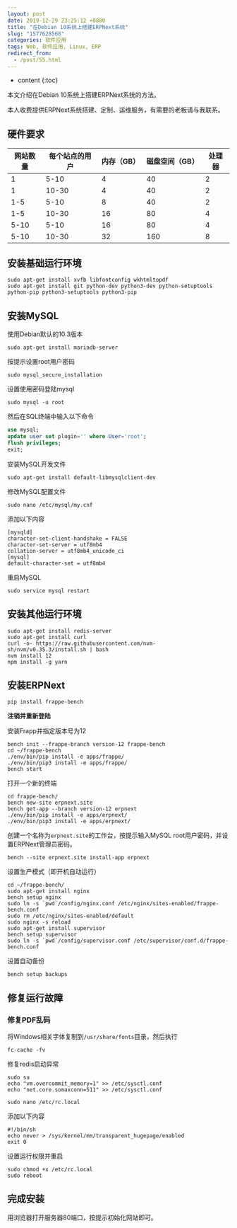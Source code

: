 ```yaml
---
layout: post
date: 2019-12-29 23:25:12 +0800
title: "在Debian 10系统上搭建ERPNext系统"
slug: "1577628568"
categories: 软件应用
tags: Web, 软件应用, Linux, ERP
redirect_from:
  - /post/55.html
---
```

* content
{:toc}

本文介绍在Debian 10系统上搭建ERPNext系统的方法。
<!--more-->

本人收费提供ERPNext系统搭建、定制、运维服务，有需要的老板请与我联系。

## 硬件要求
| 网站数量 | 每个站点的用户 | 内存（GB） | 磁盘空间（GB） | 处理器 |
| --- | --- | --- | --- | ---
| 1 | 5-10 | 4 | 40 | 2
| 1 | 10-30 | 4 | 40 | 2
| 1-5 | 5-10 | 8 | 40 | 2
| 1-5 | 10-30 | 16 | 80 | 4
| 5-10 | 5-10 | 16 | 80 | 4
| 5-10 | 10-30 | 32 | 160 | 8

## 安装基础运行环境
```Shell
sudo apt-get install xvfb libfontconfig wkhtmltopdf
sudo apt-get install git python-dev python3-dev python-setuptools python-pip python3-setuptools python3-pip
```

## 安装MySQL
使用Debian默认的10.3版本

```Shell
sudo apt-get install mariadb-server
```

按提示设置root用户密码

```Shell
sudo mysql_secure_installation
```

设置使用密码登陆mysql

```Shell
sudo mysql -u root
```

然后在SQL终端中输入以下命令

```SQL
use mysql;
update user set plugin='' where User='root';
flush privileges;
exit;
```

安装MySQL开发文件

```Shell
sudo apt-get install default-libmysqlclient-dev
```

修改MySQL配置文件

```Shell
sudo nano /etc/mysql/my.cnf
```

添加以下内容

```
[mysqld]
character-set-client-handshake = FALSE
character-set-server = utf8mb4
collation-server = utf8mb4_unicode_ci
[mysql]
default-character-set = utf8mb4
```

重启MySQL

```Shell
sudo service mysql restart
```

## 安装其他运行环境
```Shell
sudo apt-get install redis-server
sudo apt-get install curl
curl -o- https://raw.githubusercontent.com/nvm-sh/nvm/v0.35.3/install.sh | bash
nvm install 12
npm install -g yarn
```

## 安装ERPNext
```Shell
pip install frappe-bench
```

**注销并重新登陆**

安装Frapp并指定版本号为12

```Shell
bench init --frappe-branch version-12 frappe-bench
cd ~/frappe-bench
./env/bin/pip install -e apps/frappe/
./env/bin/pip3 install -e apps/frappe/
bench start
```

打开一个新的终端

```Shell
cd frappe-bench/
bench new-site erpnext.site
bench get-app --branch version-12 erpnext
./env/bin/pip install -e apps/erpnext/
./env/bin/pip3 install -e apps/erpnext/
```

创建一个名称为`erpnext.site`的工作台，按提示输入MySQL root用户密码，并设置ERPNext管理员密码。

```Shell
bench --site erpnext.site install-app erpnext
```

设置生产模式（即开机自动运行）

```Shell
cd ~/frappe-bench/
sudo apt-get install nginx
bench setup nginx
sudo ln -s `pwd`/config/nginx.conf /etc/nginx/sites-enabled/frappe-bench.conf
sudo rm /etc/nginx/sites-enabled/default
sudo nginx -s reload
sudo apt-get install supervisor
bench setup supervisor
sudo ln -s `pwd`/config/supervisor.conf /etc/supervisor/conf.d/frappe-bench.conf
```

设置自动备份

```Shell
bench setup backups
```

## 修复运行故障
### 修复PDF乱码
将Windows相关字体复制到`/usr/share/fonts`目录，然后执行

```Shell
fc-cache -fv
```

修复redis启动异常
```Shell
sudo su
echo "vm.overcommit_memory=1" >> /etc/sysctl.conf
echo "net.core.somaxconn=511" >> /etc/sysctl.conf
```
```Shell
sudo nano /etc/rc.local
```

添加以下内容

```Shell
#!/bin/sh
echo never > /sys/kernel/mm/transparent_hugepage/enabled
exit 0
```

设置运行权限并重启

```Shell
sudo chmod +x /etc/rc.local
sudo reboot
```

## 完成安装
用浏览器打开服务器80端口，按提示初始化网站即可。